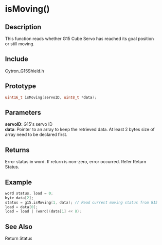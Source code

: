 # isMoving() #

## Description ##
This function reads whether G15 Cube Servo has reached its goal position or still moving.

## Include ##
Cytron_G15Shield.h

## Prototype ##
```c
uint16_t isMoving(servoID, uint8_t *data);
```

## Parameters ##
**servoID**: G15's servo ID<br/>
**data**: Pointer to an array to keep the retrieved data. At least 2 bytes size of array need to be declared first.

## Returns ##
Error status in word. If return is non-zero, error occurred. Refer Return Status.

## Example ##
```c
word status, load = 0;
byte data[2];
status = g15.isMoving(1, data); // Read current moving status from G15 with ID number 1
load = data[0];
load = load | (word)(data[1] << 8);
```

## See Also ##
Return Status